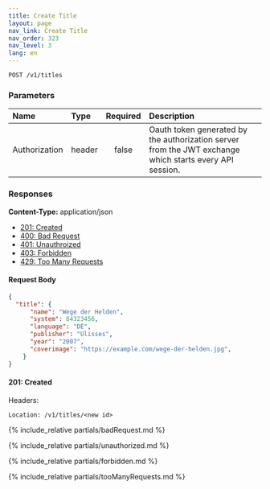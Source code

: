 ```yaml
---
title: Create Title
layout: page
nav_link: Create Title
nav_order: 323
nav_level: 3
lang: en
---
```

```
POST /v1/titles
```
### Parameters

| Name | Type  | Required | Description |
|:--------------|:--------|:----------:|:----------------------------------------------------------------------------------|
| Authorization | header | false | Oauth token generated by the authorization server from the JWT exchange which starts every API session. |

### Responses
**Content-Type:** application/json
- [201: Created](#201-created)
- [400: Bad Request](#400-bad-request)
- [401: Unauthroized](#401-unauthorized)
- [403: Forbidden](#403-forbidden)
- [429: Too Many Requests](#429-too-many-requests)

#### Request Body
```json
{
  "title": {
      "name": "Wege der Helden",
      "system": 84323456,
      "language": "DE",
      "publisher": "Ulisses",
      "year": "2007",
      "coverimage": "https://example.com/wege-der-helden.jpg",
    }
}
```

#### 201: Created
Headers:
```http
Location: /v1/titles/<new id>
```

{% include_relative partials/badRequest.md %}

{% include_relative partials/unauthorized.md %}

{% include_relative partials/forbidden.md %}

{% include_relative partials/tooManyRequests.md %}
